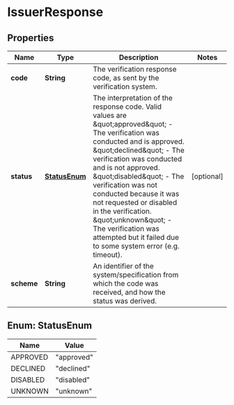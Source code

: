 

# IssuerResponse

## Properties

Name | Type | Description | Notes
------------ | ------------- | ------------- | -------------
**code** | **String** | The verification response code, as sent by the verification system. | 
**status** | [**StatusEnum**](#StatusEnum) | The interpretation of the response code. Valid values are \&quot;approved\&quot; - The verification was conducted and is approved. \&quot;declined\&quot; - The verification was conducted and is not approved. \&quot;disabled\&quot; - The verification was not conducted because it was not requested or disabled in the verification. \&quot;unknown\&quot; - The verification was attempted but it failed due to some system error (e.g. timeout). |  [optional]
**scheme** | **String** | An identifier of the system/specification from which the code was received, and how the status was derived. | 



## Enum: StatusEnum

Name | Value
---- | -----
APPROVED | &quot;approved&quot;
DECLINED | &quot;declined&quot;
DISABLED | &quot;disabled&quot;
UNKNOWN | &quot;unknown&quot;



